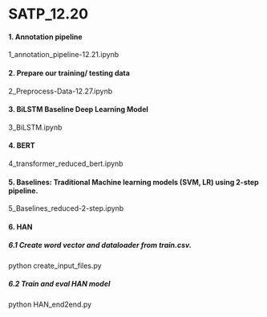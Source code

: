 # SATP_12.20

#### 1. Annotation pipeline

1_annotation_pipeline-12.21.ipynb

#### 2. Prepare our training/ testing data

2_Preprocess-Data-12.27.ipynb

#### 3. BiLSTM Baseline Deep Learning Model

3_BiLSTM.ipynb

#### 4. BERT

4_transformer_reduced_bert.ipynb

#### 5. Baselines: Traditional Machine learning models (SVM, LR) using 2-step pipeline.

5_Baselines_reduced-2-step.ipynb



#### 6. HAN

##### 6.1 Create word vector and dataloader from train.csv.
python create_input_files.py

##### 6.2 Train and eval HAN model
python HAN_end2end.py

